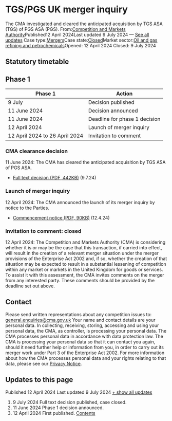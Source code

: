 # TGS/PGS UK merger inquiry
The CMA investigated and cleared the anticipated acquisition by TGS ASA (TGS) of PGS ASA (PGS).
From:[Competition and Markets Authority](/government/organisations/competition-and-markets-authority)Published12 April 2024Last updated
9 July 2024
— [See all updates](#full-publication-update-history)
Case type:[Mergers](/cma-cases?case_type%5B%5D=mergers)Case state:[Closed](/cma-cases?case_state%5B%5D=closed)Market sector:[Oil and gas refining and petrochemicals](/cma-cases?market_sector%5B%5D=oil-and-gas-refining-and-petrochemicals)Opened:
12 April 2024
Closed:
9 July 2024
## Statutory timetable
## Phase 1
| Phase 1 | Action |
| --- | --- |
| 9 July | Decision published |
| 11 June 2024 | Decision announced |
| 11 June 2024 | Deadline for phase 1 decision |
| 12 April 2024 | Launch of merger inquiry |
| 12 April 2024 to 26 April 2024 | Invitation to comment |
### CMA clearance decision
11 June 2024: The CMA has cleared the anticipated acquisition by TGS ASA of PGS ASA.
- [Full text decision (PDF, 442KB)](https://assets.publishing.service.gov.uk/media/668d0481899a6f92e5d9cf4a/Full_text_decision_1.pdf) (9.7.24)
### Launch of merger inquiry
12 April 2024: The CMA announced the launch of its merger inquiry by notice to the Parties.
- [Commencement notice (PDF, 90KB)](https://assets.publishing.service.gov.uk/media/6616a9bde49ee0998d3ea7ec/Commencement_notice.pdf) (12.4.24)
### Invitation to comment: closed
12 April 2024: The Competition and Markets Authority (CMA) is considering whether it is or may be the case that this transaction, if carried into effect, will result in the creation of a relevant merger situation under the merger provisions of the Enterprise Act 2002 and, if so, whether the creation of that situation may be expected to result in a substantial lessening of competition within any market or markets in the United Kingdom for goods or services.
To assist it with this assessment, the CMA invites comments on the merger from any interested party.
These comments should be provided by the deadline set out above.
## Contact
Please send written representations about any competition issues to:
[general.enquiries@cma.gov.uk](mailto:general.enquiries@cma.gov.uk)
Your name and contact details are your personal data. In collecting, receiving, storing, accessing and using your personal data, the CMA, as controller, is processing your personal data. The CMA processes personal data in accordance with data protection law. The CMA is processing your personal data so that it can contact you again, should it need further help or information from you, in order to carry out its merger work under Part 3 of the Enterprise Act 2002. For more information about how the CMA processes personal data and your rights relating to that data, please see our [Privacy Notice](https://www.gov.uk/government/organisations/competition-and-markets-authority/about/personal-information-charter).
## Updates to this page
Published 12 April 2024
Last updated 9 July 2024
[+ show all updates](#full-history)
1. 9 July 2024
Full text decision published, case closed.
2. 11 June 2024
Phase 1 decision announced.
3. 12 April 2024
First published.
[Contents](#contents)